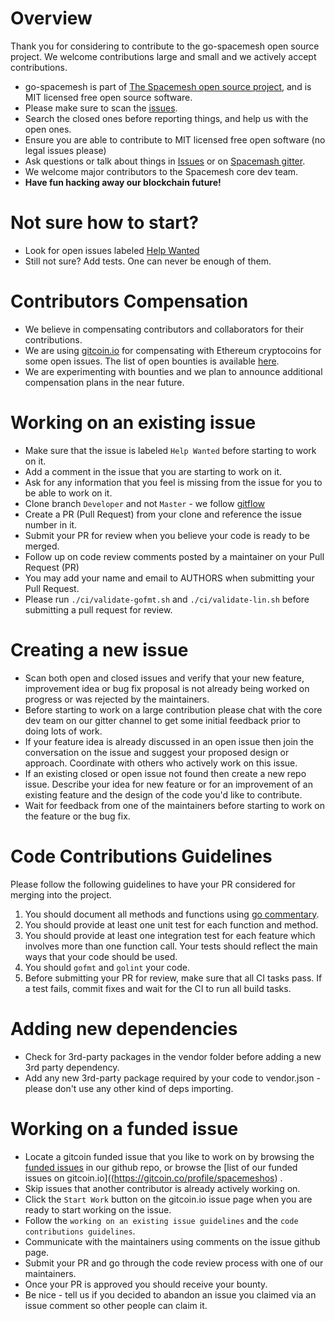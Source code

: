 # Overview
Thank you for considering to contribute to the go-spacemesh open source project. We welcome contributions large and small and we actively accept contributions.

- go-spacemesh is part of [The Spacemesh open source project](https://spacemesh.io), and is MIT licensed free open source software.
- Please make sure to scan the [issues](https://github.com/spacemeshos/go-spacemesh/issues). 
- Search the closed ones before reporting things, and help us with the open ones.
- Ensure you are able to contribute to MIT licensed free open software (no legal issues please)
- Ask questions or talk about things in [Issues](https://github.com/spacemeshos/go-spacemesh/issues) or on [Spacemash 
gitter](https://gitter.im/spacemesh-os/Lobby).
- We welcome major contributors to the Spacemesh core dev team.
- **Have fun hacking away our blockchain future!**

# Not sure how to start?
- Look for open issues labeled [Help Wanted](https://github.com/spacemeshos/go-spacemesh/issues)
- Still not sure? Add tests. One can never be enough of them.

# Contributors Compensation
- We believe in compensating contributors and collaborators for their contributions.
- We are using [gitcoin.io](https://gitcoin.io) for compensating with Ethereum cryptocoins for some open issues. The list of open bounties is available [here](https://gitcoin.co/profile/spacemeshos).
- We are experimenting with bounties and we plan to announce additional compensation plans in the near future.

# Working on an existing issue
- Make sure that the issue is labeled `Help Wanted` before starting to work on it.
- Add a comment in the issue that you are starting to work on it.
- Ask for any information that you feel is missing from the issue for you to be able to work on it.
- Clone branch `Developer` and not `Master` - we follow [gitflow](https://datasift.github.io/gitflow/IntroducingGitFlow.html)
- Create a PR (Pull Request) from your clone and reference the issue number in it.
- Submit your PR for review when you believe your code is ready to be merged.
- Follow up on code review comments posted by a maintainer on your Pull Request (PR)
- You may add your name and email to AUTHORS when submitting your Pull Request.
- Please run `./ci/validate-gofmt.sh` and `./ci/validate-lin.sh` before submitting a pull request for review.

# Creating a new issue
- Scan both open and closed issues and verify that your new feature, improvement idea or bug fix proposal is not already being worked on progress or was rejected by the maintainers.
- Before starting to work on a large contribution please chat with the core dev team on our gitter channel to get some initial feedback prior to doing lots of work.
- If your feature idea is already discussed in an open issue then join the conversation on the issue and suggest your proposed design or approach. Coordinate with others who actively work on this issue.
- If an existing closed or open issue not found then create a new repo issue. Describe your idea for new feature or for an improvement of an existing feature and the design of the code you'd like to contribute.
- Wait for feedback from one of the maintainers before starting to work on the feature or the bug fix.

# Code Contributions Guidelines
Please follow the following guidelines to have your PR considered for merging into the project.

1. You should document all methods and functions using [go commentary](https://golang.org/doc/effective_go.html#commentary).  
2. You should provide at least one unit test for each function and method.
3. You should provide at least one integration test for each feature which involves more than one function call. Your tests should reflect the main ways that your code should be used.
4. You should `gofmt` and `golint` your code.
5. Before submitting your PR for review, make sure that all CI tasks pass. If a test fails, commit fixes and wait for the CI to run all build tasks.

# Adding new dependencies
- Check for 3rd-party packages in the vendor folder before adding a new 3rd party dependency.
- Add any new 3rd-party package required by your code to vendor.json - please don't use any other kind of deps importing.

# Working on a funded issue 
- Locate a gitcoin funded issue that you like to work on by browsing the [funded issues](https://github.com/spacemeshos/go-spacemesh/labels/funded) in our github repo, or browse the [list of our funded issues on gitcoin.io]((https://gitcoin.co/profile/spacemeshos) .
- Skip issues that another contributor is already actively working on.
- Click the `Start Work` button on the gitcoin.io issue page when you are ready to start working on the issue.
- Follow the `working on an existing issue guidelines` and the `code contributions guidelines`.
- Communicate with the maintainers using comments on the issue github page.
- Submit your PR and go through the code review process with one of our maintainers.
- Once your PR is approved you should receive your bounty. 
- Be nice - tell us if you decided to abandon an issue you claimed via an issue comment so other people can claim it.
